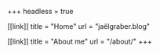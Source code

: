 +++
headless = true

[[link]]
title = "Home"
url = "jaëlgraber.blog"

[[link]]
title = "About me"
url = "/about/"
+++
